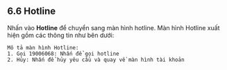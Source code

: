 ## 6.6 Hotline

Nhấn vào **Hotline** để chuyển sang màn hình hotline. Màn hình Hotline xuất hiện gồm các thông tin như bên dưới:

```
Mô tả màn hình Hotline:
1. Gọi 19006068: Nhấn để gọi hotline
2. Hủy: Nhấn để hủy yêu cầu và quay về màn hình tài khoản
```
